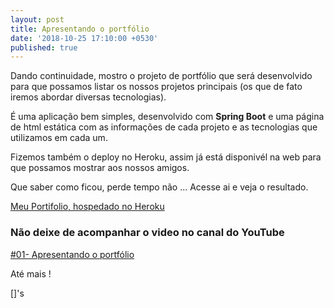 ```yaml
---
layout: post
title: Apresentando o portfólio
date: '2018-10-25 17:10:00 +0530'
published: true
---
```

Dando continuidade, mostro o projeto de portfólio que será desenvolvido para que possamos listar os nossos projetos principais (os que de fato iremos abordar diversas tecnologias).

É uma aplicação bem simples, desenvolvido com **Spring Boot** e uma página de html estática com as informações de cada projeto e as tecnologias que utilizamos em cada um.

Fizemos também o deploy no Heroku, assim já está disponivél na web para que possamos mostrar aos nossos amigos.

Que saber como ficou, perde tempo não ... Acesse ai e veja o resultado. 


[Meu Portifolio, hospedado no Heroku](https://meu-portifolio.herokuapp.com/)

### Não deixe de acompanhar o video no canal do YouTube

[#01- Apresentando o portfólio](https://www.youtube.com/watch?v=DEBsUItDm30)


Até mais !

[]'s
